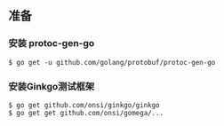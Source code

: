 ## 准备

### 安装 protoc-gen-go

```
$ go get -u github.com/golang/protobuf/protoc-gen-go
```

### 安装Ginkgo测试框架

```
$ go get github.com/onsi/ginkgo/ginkgo
$ go get get github.com/onsi/gomega/...
```
